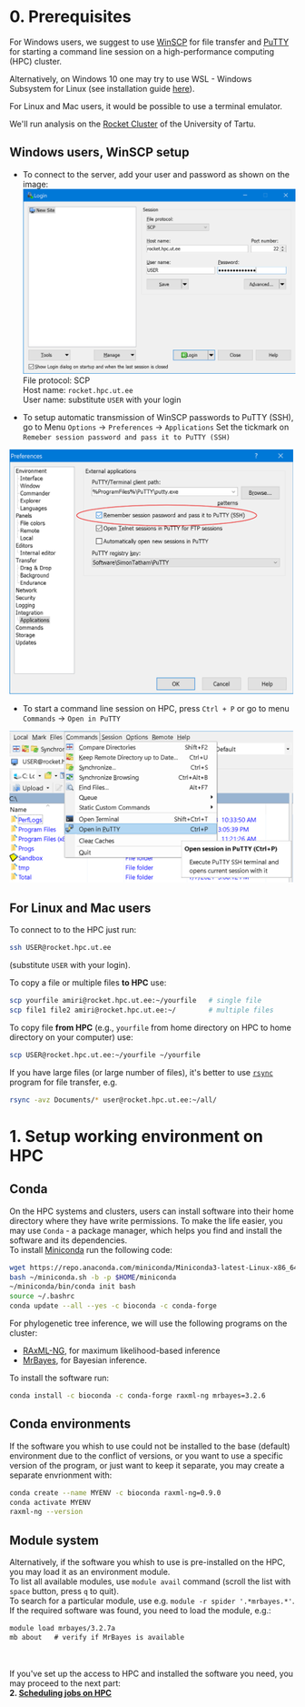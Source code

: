 # 0. Prerequisites

For Windows users, we suggest to use [WinSCP](https://winscp.net/eng/downloads.php) for file transfer and [PuTTY](https://winscp.net/eng/downloads.php#putty) for starting a command line session on a high-performance computing (HPC) cluster.

Alternatively, on Windows 10 one may try to use WSL - Windows Subsystem for Linux (see installation guide [here](https://docs.microsoft.com/en-us/windows/wsl/install-win10)).

For Linux and Mac users, it would be possible to use a terminal emulator.

We'll run analysis on the [Rocket Cluster](https://hpc.ut.ee/en/resources/rocket-cluster-en/) of the University of Tartu.

## Windows users, WinSCP setup

- To connect to the server, add your user and password as shown on the image:
<img src="img/WinSCP_HPC_credentials.png" width="500" title="WinSCP user" /><br/>
File protocol: SCP<br/>
Host name: `rocket.hpc.ut.ee`<br/>
User name: substitute `USER` with your login

- To setup automatic transmission of WinSCP passwords to PuTTY (SSH), go to Menu `Options` -> `Preferences` -> `Applications`
Set the tickmark on `Remeber session password and pass it to PuTTY (SSH)`
<img src="img/WinSCP_PuttyPassword.png" width="500" title="WinSCP sends session password to PuTTY" />

- To start a command line session on HPC, press `Ctrl + P` or go to menu `Commands` -> `Open in PuTTY`
<img src="img/WinSCP_RunPutty.png" width="500" title="Connect to HPC via SSH" />

## For Linux and Mac users

To connect to to the HPC just run:
```bash
ssh USER@rocket.hpc.ut.ee
```
(substitute `USER` with your login).

To copy a file or multiple files **to HPC** use:
```bash
scp yourfile amiri@rocket.hpc.ut.ee:~/yourfile   # single file
scp file1 file2 amiri@rocket.hpc.ut.ee:~/        # multiple files
```
To copy file **from HPC** (e.g., `yourfile` from home directory on HPC to home directory on your computer) use:
```bash
scp USER@rocket.hpc.ut.ee:~/yourfile ~/yourfile
```

If you have large files (or large number of files), it's better to use [`rsync`](https://en.wikipedia.org/wiki/Rsync) program for file transfer, e.g.
```bash
rsync -avz Documents/* user@rocket.hpc.ut.ee:~/all/
```


# 1. Setup working environment on HPC

## Conda

On the HPC systems and clusters, users can install software into their home directory where they have write permissions. To make the life easier, you may use `Conda` - a package manager, which helps you find and install the software and its dependencies.<br/>
To install [Miniconda](https://docs.conda.io/en/latest/index.html) run the following code:
```bash
wget https://repo.anaconda.com/miniconda/Miniconda3-latest-Linux-x86_64.sh -O ~/miniconda.sh
bash ~/miniconda.sh -b -p $HOME/miniconda
~/miniconda/bin/conda init bash
source ~/.bashrc
conda update --all --yes -c bioconda -c conda-forge
```

For phylogenetic tree inference, we will use the following programs on the cluster:
- [RAxML-NG](https://github.com/amkozlov/raxml-ng), for maximum likelihood-based inference
- [MrBayes](https://nbisweden.github.io/MrBayes/download.html), for Bayesian inference.

To install the software run:
```bash
conda install -c bioconda -c conda-forge raxml-ng mrbayes=3.2.6
```

## Conda environments

If the software you whish to use could not be installed to the base (default) environment due to the conflict of versions, or you want to use a specific version of the program, or just want to keep it separate, you may create a separate envrionment with:
```bash
conda create --name MYENV -c bioconda raxml-ng=0.9.0
conda activate MYENV
raxml-ng --version
```

## Module system

Alternatively, if the software you whish to use is pre-installed on the HPC, you may load it as an environment module.<br/>
To list all available modules, use `module avail` command (scroll the list with `space` button, press `q` to quit).<br/>
To search for a particular module, use e.g. `module -r spider '.*mrbayes.*'`.<br/>
If the required software was found, you need to load the module, e.g.:
```
module load mrbayes/3.2.7a
mb about   # verify if MrBayes is available
```

<br/><br/>
If you've set up the access to HPC and installed the software you need, you may proceed to the next part:<br/>
**2. [Scheduling jobs on HPC](01.SLURM.md)**
